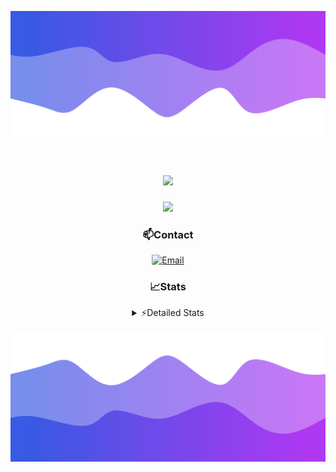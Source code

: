 ![Header](./header.png)
<div align="center">

<h1 align="center">
  <a href="https://git.io/typing-svg">
    <img src="https://readme-typing-svg.herokuapp.com/?lines=Hello,+There!+👋;This+is+chicho.;CEO+on+Hely+Development....;&center=true&size=25">
  </a>
</h1>
  
<p align="center">
  <img src="https://lanyard.cnrad.dev/api/852683595378196480" />
</p>

### 📫Contact
  [![Email](https://img.shields.io/badge/Email-gastondalla@gmail.com-04619f?style=for-the-badge&logo=gmail&logoColor=white)](mailto:gastondalla@gmail.com)
</br>  
### 📈Stats
<details>
    <summary> ⚡Detailed Stats</summary>
    <br/>

<!--START_SECTION:waka-->
![Code Time](http://img.shields.io/badge/Code%20Time-197%20hrs%2047%20mins-blue)

![Profile Views](http://img.shields.io/badge/Profile%20Views-5-blue)

**🐱 My GitHub Data** 

> 📦 39.5 kB Used in GitHub's Storage 
 > 
> 🏆 14 Contributions in the Year 2023
 > 
> 🚫 Not Opted to Hire
 > 
> 📜 7 Public Repositories 
 > 
> 🔑 9 Private Repositories 
 > 
**I'm a Night 🦉** 

```text
🌞 Morning                13 commits          ██░░░░░░░░░░░░░░░░░░░░░░░   07.34 % 
🌆 Daytime                17 commits          ██░░░░░░░░░░░░░░░░░░░░░░░   09.60 % 
🌃 Evening                88 commits          ████████████░░░░░░░░░░░░░   49.72 % 
🌙 Night                  59 commits          ████████░░░░░░░░░░░░░░░░░   33.33 % 
```
📅 **I'm Most Productive on Wednesday** 

```text
Monday                   11 commits          ██░░░░░░░░░░░░░░░░░░░░░░░   06.21 % 
Tuesday                  34 commits          █████░░░░░░░░░░░░░░░░░░░░   19.21 % 
Wednesday                40 commits          ██████░░░░░░░░░░░░░░░░░░░   22.60 % 
Thursday                 22 commits          ███░░░░░░░░░░░░░░░░░░░░░░   12.43 % 
Friday                   23 commits          ███░░░░░░░░░░░░░░░░░░░░░░   12.99 % 
Saturday                 19 commits          ███░░░░░░░░░░░░░░░░░░░░░░   10.73 % 
Sunday                   28 commits          ████░░░░░░░░░░░░░░░░░░░░░   15.82 % 
```


📊 **This Week I Spent My Time On** 

```text
🕑︎ Time Zone: America/Argentina/Buenos_Aires

💬 Programming Languages: 
HTML                     4 hrs 43 mins       ███████░░░░░░░░░░░░░░░░░░   26.37 % 
CSS                      4 hrs 11 mins       ██████░░░░░░░░░░░░░░░░░░░   23.42 % 
Python                   3 hrs 45 mins       █████░░░░░░░░░░░░░░░░░░░░   21.02 % 
C#                       2 hrs 55 mins       ████░░░░░░░░░░░░░░░░░░░░░   16.36 % 
Other                    2 hrs 14 mins       ███░░░░░░░░░░░░░░░░░░░░░░   12.57 % 

🔥 Editors: 
VS Code                  12 hrs 43 mins      ██████████████████░░░░░░░   71.07 % 
Visual Studio            5 hrs 10 mins       ███████░░░░░░░░░░░░░░░░░░   28.93 % 

🐱‍💻 Projects: 
pagina-1                 6 hrs 30 mins       █████████░░░░░░░░░░░░░░░░   36.37 % 
Unknown Project          3 hrs 43 mins       █████░░░░░░░░░░░░░░░░░░░░   20.78 % 
Hate                     3 hrs 3 mins        ████░░░░░░░░░░░░░░░░░░░░░   17.09 % 
Coder                    2 hrs 29 mins       ███░░░░░░░░░░░░░░░░░░░░░░   13.92 % 
StringExtractor          1 hr 26 mins        ██░░░░░░░░░░░░░░░░░░░░░░░   08.06 % 

💻 Operating System: 
Windows                  17 hrs 53 mins      █████████████████████████   100.00 % 
```

**I Mostly Code in JavaScript** 

```text
JavaScript               8 repos             █████████░░░░░░░░░░░░░░░░   36.36 % 
CSS                      3 repos             ███░░░░░░░░░░░░░░░░░░░░░░   13.64 % 
HTML                     2 repos             ██░░░░░░░░░░░░░░░░░░░░░░░   09.09 % 
C#                       2 repos             ██░░░░░░░░░░░░░░░░░░░░░░░   09.09 % 
Batchfile                1 repo              █░░░░░░░░░░░░░░░░░░░░░░░░   04.55 % 
```




 Last Updated on 03/07/2023 19:11:11 UTC
<!--END_SECTION:waka-->
</details>

![Footer](./footer.png)
